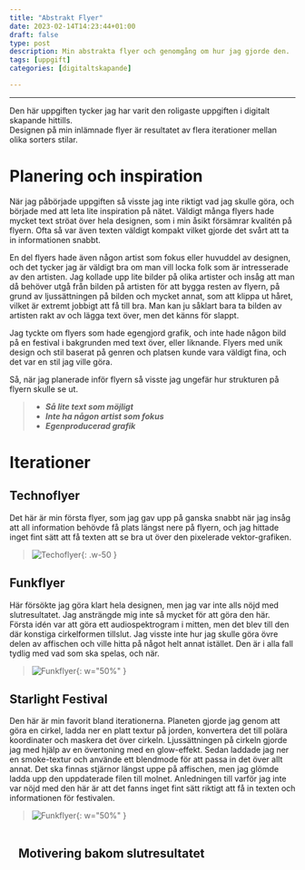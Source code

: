 ```yaml
---
title: "Abstrakt Flyer"
date: 2023-02-14T14:23:44+01:00
draft: false
type: post
description: Min abstrakta flyer och genomgång om hur jag gjorde den.
tags: [uppgift]
categories: [digitaltskapande]

---
```

___

Den här uppgiften tycker jag har varit den roligaste uppgiften i digitalt skapande hittills.  
Designen på min inlämnade flyer är resultatet av flera iterationer mellan olika sorters stilar. 

# Planering och inspiration

När jag påbörjade uppgiften så visste jag inte riktigt vad jag skulle göra, och började med att leta lite inspiration på nätet. Väldigt många flyers hade mycket text ströat över hela designen, som i min åsikt försämrar kvalitén på flyern. Ofta så var även texten väldigt kompakt vilket gjorde det svårt att ta in informationen snabbt.

En del flyers hade även någon artist som fokus eller huvuddel av designen, och det tycker jag är väldigt bra om man vill locka folk som är intresserade av den artisten. Jag kollade upp lite bilder på olika artister och insåg att man då behöver utgå från bilden på artisten för att bygga resten av flyern, på grund av ljussättningen på bilden och mycket annat, som att klippa ut håret, vilket är extremt jobbigt att få till bra. Man kan ju såklart bara ta bilden av artisten rakt av och lägga text över, men det känns för slappt.

Jag tyckte om flyers som hade egengjord grafik, och inte hade någon bild på en festival i bakgrunden med text över, eller liknande. Flyers med unik design och stil baserat på genren och platsen kunde vara väldigt fina, och det var en stil jag ville göra.

Så, när jag planerade inför flyern så visste jag ungefär hur strukturen på flyern skulle se ut.
> - ***Så lite text som möjligt***
> - ***Inte ha någon artist som fokus***
> - ***Egenproducerad grafik***

# Iterationer

## **Technoflyer**
Det här är min första flyer, som jag gav upp på ganska snabbt när jag insåg att all information behövde få plats längst nere på flyern, och jag hittade inget fint sätt att få texten att se bra ut över den pixelerade vektor-grafiken.
> ![Techoflyer](Technoflyer.png){: .w-50  }  

## **Funkflyer**
Här försökte jag göra klart hela designen, men jag var inte alls nöjd med slutresultatet. Jag ansträngde mig inte så mycket för att göra den här. Första idén var att göra ett audiospektrogram i mitten, men det blev till den där konstiga cirkelformen tillslut. Jag visste inte hur jag skulle göra övre delen av affischen och ville hitta på något helt annat istället. Den är i alla fall tydlig med vad som ska spelas, och när.
>![Funkflyer](Funkflyer.png){: w="50%" }  

## **Starlight Festival**
Den här är min favorit bland iterationerna. Planeten gjorde jag genom att göra en cirkel, ladda ner en platt textur på jorden, konvertera det till polära koordinater och maskera det över cirkeln. Ljussättningen på cirkeln gjorde jag med hjälp av en övertoning med en glow-effekt. Sedan laddade jag ner en smoke-textur och använde ett blendmode för att passa in det över allt annat. Det ska finnas stjärnor längst uppe på affischen, men jag glömde ladda upp den uppdaterade filen till molnet. Anledningen till varför jag inte var nöjd med den här är att det fanns inget fint sätt riktigt att få in texten och informationen för festivalen.
>![Funkflyer](Starlightflyer.png){: w="50%" }  

<h2 style="background-color: var(--mask-bg); padding: 0.75em; border-radius: 6px;"><b>Motivering bakom slutresultatet</b></h2>

